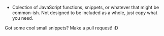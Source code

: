 * Colection of JavaScript functions, snippets, or whatever that might be
  common-ish. Not designed to be included as a whole, just copy what you
  need.

Got some cool small snippets? Make a pull request! :D
